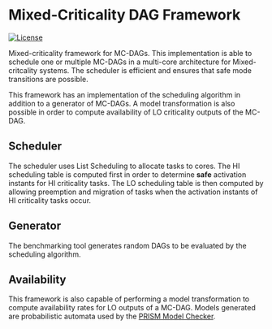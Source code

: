 Mixed-Criticality DAG Framework
====

[![License](http://img.shields.io/badge/license-APACHE2-blue.svg)](LICENSE)

Mixed-criticality framework for MC-DAGs. This implementation is able to schedule one or multiple MC-DAGs in a multi-core architecture for Mixed-critcality systems. The scheduler is efficient and ensures that safe mode transitions are possible.

This framework has an implementation of the scheduling algorithm in addition to a generator of MC-DAGs. A model transformation is also possible in order to compute availability of LO criticality outputs of the MC-DAG.

## Scheduler

The scheduler uses List Scheduling to allocate tasks to cores. The HI scheduling table is computed first in order to determine **safe** activation instants for HI criticality tasks. The LO scheduling table is then computed by allowing preemption and migration of tasks when the activation instants of HI criticality tasks occur.

## Generator

The benchmarking tool generates random DAGs to be evaluated by the scheduling algorithm.

## Availability

This framework is also capable of performing a model transformation to compute availability rates for LO outputs of a MC-DAG. Models generated are probabilistic automata used by the [PRISM Model Checker](http://www.prismmodelchecker.org/).

